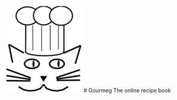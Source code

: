 <img src="./public/assets/cat_chef.svg" alt="cat logo" width="200"/>
# Gourmeg
The online recipe book

